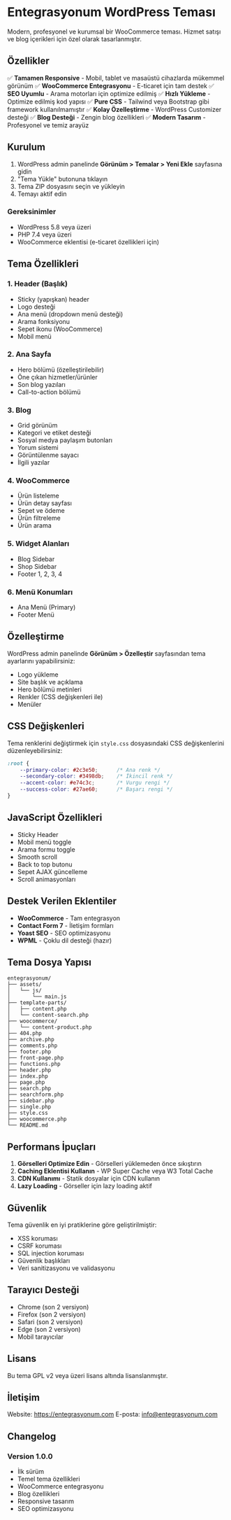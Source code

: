 # Entegrasyonum WordPress Teması

Modern, profesyonel ve kurumsal bir WooCommerce teması. Hizmet satışı ve blog içerikleri için özel olarak tasarlanmıştır.

## Özellikler

✅ **Tamamen Responsive** - Mobil, tablet ve masaüstü cihazlarda mükemmel görünüm
✅ **WooCommerce Entegrasyonu** - E-ticaret için tam destek
✅ **SEO Uyumlu** - Arama motorları için optimize edilmiş
✅ **Hızlı Yükleme** - Optimize edilmiş kod yapısı
✅ **Pure CSS** - Tailwind veya Bootstrap gibi framework kullanılmamıştır
✅ **Kolay Özelleştirme** - WordPress Customizer desteği
✅ **Blog Desteği** - Zengin blog özellikleri
✅ **Modern Tasarım** - Profesyonel ve temiz arayüz

## Kurulum

1. WordPress admin panelinde **Görünüm > Temalar > Yeni Ekle** sayfasına gidin
2. "Tema Yükle" butonuna tıklayın
3. Tema ZIP dosyasını seçin ve yükleyin
4. Temayı aktif edin

### Gereksinimler

- WordPress 5.8 veya üzeri
- PHP 7.4 veya üzeri
- WooCommerce eklentisi (e-ticaret özellikleri için)

## Tema Özellikleri

### 1. Header (Başlık)
- Sticky (yapışkan) header
- Logo desteği
- Ana menü (dropdown menü desteği)
- Arama fonksiyonu
- Sepet ikonu (WooCommerce)
- Mobil menü

### 2. Ana Sayfa
- Hero bölümü (özelleştirilebilir)
- Öne çıkan hizmetler/ürünler
- Son blog yazıları
- Call-to-action bölümü

### 3. Blog
- Grid görünüm
- Kategori ve etiket desteği
- Sosyal medya paylaşım butonları
- Yorum sistemi
- Görüntülenme sayacı
- İlgili yazılar

### 4. WooCommerce
- Ürün listeleme
- Ürün detay sayfası
- Sepet ve ödeme
- Ürün filtreleme
- Ürün arama

### 5. Widget Alanları
- Blog Sidebar
- Shop Sidebar
- Footer 1, 2, 3, 4

### 6. Menü Konumları
- Ana Menü (Primary)
- Footer Menü

## Özelleştirme

WordPress admin panelinde **Görünüm > Özelleştir** sayfasından tema ayarlarını yapabilirsiniz:

- Logo yükleme
- Site başlık ve açıklama
- Hero bölümü metinleri
- Renkler (CSS değişkenleri ile)
- Menüler

## CSS Değişkenleri

Tema renklerini değiştirmek için `style.css` dosyasındaki CSS değişkenlerini düzenleyebilirsiniz:

```css
:root {
    --primary-color: #2c3e50;      /* Ana renk */
    --secondary-color: #3498db;    /* İkincil renk */
    --accent-color: #e74c3c;       /* Vurgu rengi */
    --success-color: #27ae60;      /* Başarı rengi */
}
```

## JavaScript Özellikleri

- Sticky Header
- Mobil menü toggle
- Arama formu toggle
- Smooth scroll
- Back to top butonu
- Sepet AJAX güncelleme
- Scroll animasyonları

## Destek Verilen Eklentiler

- **WooCommerce** - Tam entegrasyon
- **Contact Form 7** - İletişim formları
- **Yoast SEO** - SEO optimizasyonu
- **WPML** - Çoklu dil desteği (hazır)

## Tema Dosya Yapısı

```
entegrasyonum/
├── assets/
│   └── js/
│       └── main.js
├── template-parts/
│   ├── content.php
│   └── content-search.php
├── woocommerce/
│   └── content-product.php
├── 404.php
├── archive.php
├── comments.php
├── footer.php
├── front-page.php
├── functions.php
├── header.php
├── index.php
├── page.php
├── search.php
├── searchform.php
├── sidebar.php
├── single.php
├── style.css
├── woocommerce.php
└── README.md
```

## Performans İpuçları

1. **Görselleri Optimize Edin** - Görselleri yüklemeden önce sıkıştırın
2. **Caching Eklentisi Kullanın** - WP Super Cache veya W3 Total Cache
3. **CDN Kullanımı** - Statik dosyalar için CDN kullanın
4. **Lazy Loading** - Görseller için lazy loading aktif

## Güvenlik

Tema güvenlik en iyi pratiklerine göre geliştirilmiştir:
- XSS koruması
- CSRF koruması
- SQL injection koruması
- Güvenlik başlıkları
- Veri sanitizasyonu ve validasyonu

## Tarayıcı Desteği

- Chrome (son 2 versiyon)
- Firefox (son 2 versiyon)
- Safari (son 2 versiyon)
- Edge (son 2 versiyon)
- Mobil tarayıcılar

## Lisans

Bu tema GPL v2 veya üzeri lisans altında lisanslanmıştır.

## İletişim

Website: https://entegrasyonum.com
E-posta: info@entegrasyonum.com

## Changelog

### Version 1.0.0
- İlk sürüm
- Temel tema özellikleri
- WooCommerce entegrasyonu
- Blog özellikleri
- Responsive tasarım
- SEO optimizasyonu

